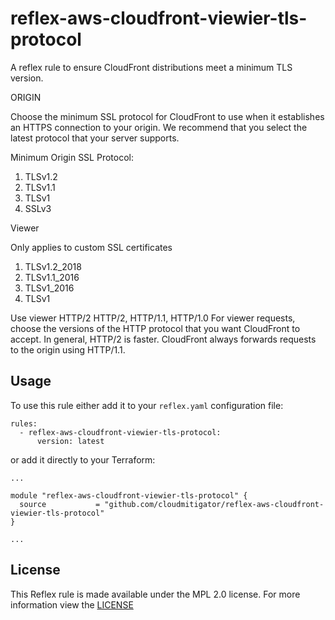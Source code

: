 # reflex-aws-cloudfront-viewier-tls-protocol

A reflex rule to ensure CloudFront distributions meet a minimum TLS version.

ORIGIN

Choose the minimum SSL protocol for CloudFront to use when it establishes an HTTPS connection to your origin. We recommend that you select the latest protocol that your server supports.

Minimum Origin SSL Protocol:

1. TLSv1.2
2. TLSv1.1
3. TLSv1
4. SSLv3

Viewer

Only applies to custom SSL certificates

1. TLSv1.2_2018
2. TLSv1.1_2016
3. TLSv1_2016
4. TLSv1

Use viewer HTTP/2
HTTP/2, HTTP/1.1, HTTP/1.0
For viewer requests, choose the versions of the HTTP protocol that you want CloudFront to accept. In general, HTTP/2 is faster. CloudFront always forwards requests to the origin using HTTP/1.1.

## Usage

To use this rule either add it to your `reflex.yaml` configuration file:
```
rules:
  - reflex-aws-cloudfront-viewier-tls-protocol:
      version: latest
```

or add it directly to your Terraform:
```
...

module "reflex-aws-cloudfront-viewier-tls-protocol" {
  source           = "github.com/cloudmitigator/reflex-aws-cloudfront-viewier-tls-protocol"
}

...
```

## License
This Reflex rule is made available under the MPL 2.0 license. For more information view the [LICENSE](https://github.com/cloudmitigator/reflex-aws-cloudfront-viewier-tls-protocol/blob/master/LICENSE)
